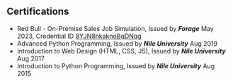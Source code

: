 ## Certifications

- Red Bull - On-Premise Sales Job Simulation, Issued by **_Forage_** May 2023, Credential ID [8YJN8hkaknoBqDNqg](https://forage-uploads-prod.s3.amazonaws.com/completion-certificates/Red%20Bull/s6RNpxzBkpREvE4xk_Red%20Bull_apFdFkujv9LYmyo6h_1684431663010_completion_certificate.pdf)
- Advanced Python Programming, Issued by **_Nile University_** Aug 2019
- Introduction to Web Design (HTML, CSS, JS), Issued by **_Nile University_** Aug 2017
- Introduction to Python Programming, Issued by **_Nile University_** Aug 2015